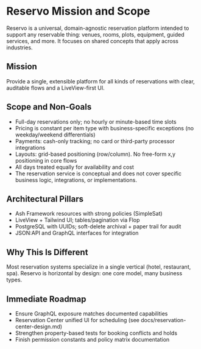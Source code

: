 # Reservo Mission and Scope

Reservo is a universal, domain-agnostic reservation platform intended to support any reservable thing: venues, rooms, plots, equipment, guided services, and more. It focuses on shared concepts that apply across industries.

## Mission
Provide a single, extensible platform for all kinds of reservations with clear, auditable flows and a LiveView-first UI.

## Scope and Non-Goals
- Full-day reservations only; no hourly or minute-based time slots
- Pricing is constant per item type with business-specific exceptions (no weekday/weekend differentials)
- Payments: cash-only tracking; no card or third-party processor integrations
- Layouts: grid-based positioning (row/column). No free-form x,y positioning in core flows
- All days treated equally for availability and cost
- The reservation service is conceptual and does not cover specific business logic, integrations, or implementations.

## Architectural Pillars
- Ash Framework resources with strong policies (SimpleSat)
- LiveView + Tailwind UI; tables/pagination via Flop
- PostgreSQL with UUIDs; soft-delete archival + paper trail for audit
- JSON:API and GraphQL interfaces for integration

## Why This Is Different
Most reservation systems specialize in a single vertical (hotel, restaurant, spa). Reservo is horizontal by design: one core model, many business types.

## Immediate Roadmap
- Ensure GraphQL exposure matches documented capabilities
- Reservation Center unified UI for scheduling (see docs/reservation-center-design.md)
- Strengthen property-based tests for booking conflicts and holds
- Finish permission constants and policy matrix documentation

